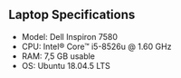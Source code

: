 ## Laptop Specifications

- Model: Dell Inspiron 7580
- CPU: Intel® Core™ i5-8526u @ 1.60 GHz
- RAM: 7,5 GB usable
- OS: Ubuntu 18.04.5 LTS
